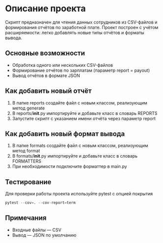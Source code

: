 # Описание проекта

Скрипт предназначен для чтения данных сотрудников из CSV-файлов и формирования отчётов по заработной плате. Проект построен с учётом расширяемости: легко добавлять новые типы отчётов и форматы вывода.

## Основные возможности

- Обработка одного или нескольких CSV-файлов  
- Формирование отчётов по зарплатам (параметр report = payout)  
- Вывод отчётов в формате JSON  

## Как добавить новый отчёт

1. В папке reports создайте файл с новым классом, реализующим метод generate  
2. В reports/__init__.py импортируйте и добавьте класс в словарь REPORTS  
3. Запустите скрипт с указанием имени отчёта через параметр report  

## Как добавить новый формат вывода

1. В папке formats создайте файл с новым классом, реализующим метод format  
2. В formats/__init__.py импортируйте и добавьте класс в словарь FORMATTERS  
3. При необходимости подключите форматтер в main.py  

## Тестирование

Для проверки работы проекта используйте pytest с опцией покрытия  
```python
pytest --cov=. --cov-report=term
```
## Примечания

- Входные файлы — CSV  
- Вывод — JSON по умолчанию
